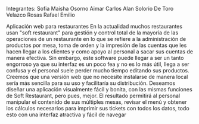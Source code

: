 Integrantes:
Sofia Maisha Osorno Aimar
Carlos Alan Solorio De Toro
Velazco Rosas Rafael Emilio

Aplicación web para restaurantes
En la actualidad muchos restaurantes usan "soft restaurant" para gestión y control total de la
mayoría de las operaciones de un restaurante en lo que se refiere a la administración de
productos por mesa, toma de orden y la impresión de las cuentas que les hacen llegar a los
clientes y como apoyo al personal a sacar sus cuentas de manera efectiva.
Sin embargo, este software puede llegar a ser un tanto engorroso ya que su interfaz es un
poco fea y no es lo más útil, llega a ser confusa y el personal suele perder mucho tiempo
editando sus productos. Creemos que una versión web que no necesite instalarse de manera
local sería más sencilla para su uso y facilitaría su distribución.
Deseamos diseñar una aplicación visualmente fácil y bonita, con las mismas funciones de
Soft Restaurant, pero pues, mejor.
El resultado permitirá al personal manipular el contenido de sus múltiples mesas, revisar el
menú y obtener los cálculos necesarios para imprimir sus tickets con todos los datos, todo
esto con una interfaz atractiva y fácil de navegar
